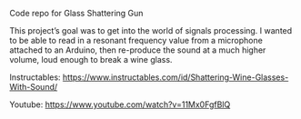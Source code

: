 Code repo for Glass Shattering Gun

This project’s goal was to get into the world of signals processing. I wanted to be able to read in a resonant frequency value from a microphone attached to an Arduino, then re-produce the sound at a much higher volume, loud enough to break a wine glass.

Instructables:
https://www.instructables.com/id/Shattering-Wine-Glasses-With-Sound/

Youtube: 
https://www.youtube.com/watch?v=11Mx0FgfBlQ
